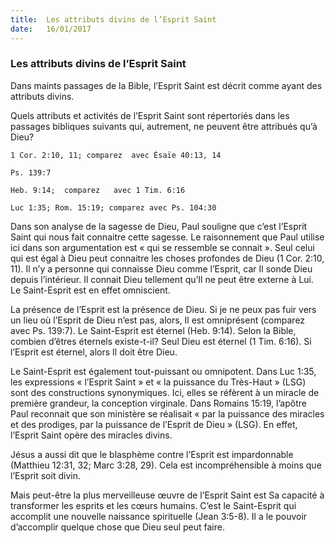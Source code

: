 ```yaml
---
title:  Les attributs divins de l’Esprit Saint
date:   16/01/2017
---
```


### Les attributs divins de l’Esprit Saint 

Dans maints passages de la Bible, l’Esprit Saint est décrit comme ayant des attributs divins. 

Quels attributs et activités de l’Esprit Saint sont répertoriés dans les passages bibliques suivants qui, autrement, ne peuvent être attribués qu’à Dieu? 

`1 Cor. 2:10, 11; comparez  avec Ésaïe 40:13, 14` 

`Ps. 139:7` 

`Heb. 9:14;  comparez   avec 1 Tim. 6:16` 

`Luc 1:35; Rom. 15:19; comparez avec Ps. 104:30` 

Dans son analyse de la sagesse de Dieu, Paul souligne que c’est l’Esprit Saint qui nous fait connaitre cette sagesse. Le raisonnement que Paul utilise ici dans son argumentation est « qui se ressemble se connait ». Seul celui qui est égal à Dieu peut connaitre les choses profondes de Dieu (1 Cor. 2:10, 11). Il n’y a personne qui connaisse Dieu comme l’Esprit, car Il sonde Dieu depuis l’intérieur. Il connait Dieu tellement qu’Il ne peut être externe à Lui. Le Saint-Esprit est en effet omniscient. 

La présence de l’Esprit est la présence de Dieu. Si je ne peux pas fuir vers un lieu où l’Esprit de Dieu n’est pas, alors, Il est omniprésent (comparez avec Ps. 139:7). Le Saint-Esprit est éternel (Heb. 9:14). Selon la Bible, combien d’êtres éternels existe-t-il? Seul Dieu est éternel (1 Tim. 6:16). Si l’Esprit est éternel, alors Il doit être Dieu. 

Le Saint-Esprit est également tout-puissant ou omnipotent. Dans Luc 1:35, les expressions « l’Esprit Saint » et « la puissance du Très-Haut » (LSG) sont des constructions synonymiques. Ici, elles se réfèrent à un miracle de première grandeur, la conception virginale. Dans Romains 15:19, l’apôtre Paul reconnait que son ministère se réalisait « par la puissance des miracles et des prodiges, par la puissance de l’Esprit de Dieu » (LSG). En effet, l’Esprit Saint opère des miracles divins. 

Jésus a aussi dit que le blasphème contre l’Esprit est impardonnable (Matthieu 12:31, 32; Marc 3:28, 29). Cela est incompréhensible à moins que l’Esprit soit divin. 

Mais peut-être la plus merveilleuse œuvre de l’Esprit Saint est Sa capacité à transformer les esprits et les cœurs humains. C’est le Saint-Esprit qui accomplit une nouvelle naissance spirituelle (Jean 3:5-8). Il a le pouvoir d’accomplir quelque chose que Dieu seul peut faire. 